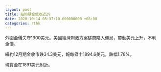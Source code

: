 ```yaml
---
layout: post
title: 紐約期金低收近2%
date: 2020-10-14 05:37:10.000000000 +08:00
categories: rthk
---
```


外圍金價失守1900美元。美國經濟刺激方案磋商陷入僵局，帶動美元上升，不利金價。

紐約12月期金收市跌34.3美元，報每盎士1894.6美元，跌幅1.78%。

現貨金在1891美元附近。
